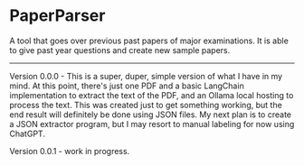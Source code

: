 # PaperParser

A tool that goes over previous past papers of major examinations. It is able to give past year questions and create new sample papers. 

__________________________________________________________________________________________________________

Version 0.0.0 - This is a super, duper, simple version of what I have in my mind. At this point, there's just one PDF and a basic LangChain implementation to extract the text of the PDF, and an Ollama local hosting to process the text. This was created just to get something working, but the end result will definitely be done using JSON files. My next plan is to create a JSON extractor program, but I may resort to manual labeling for now using ChatGPT. 

Version 0.0.1 - work in progress.
